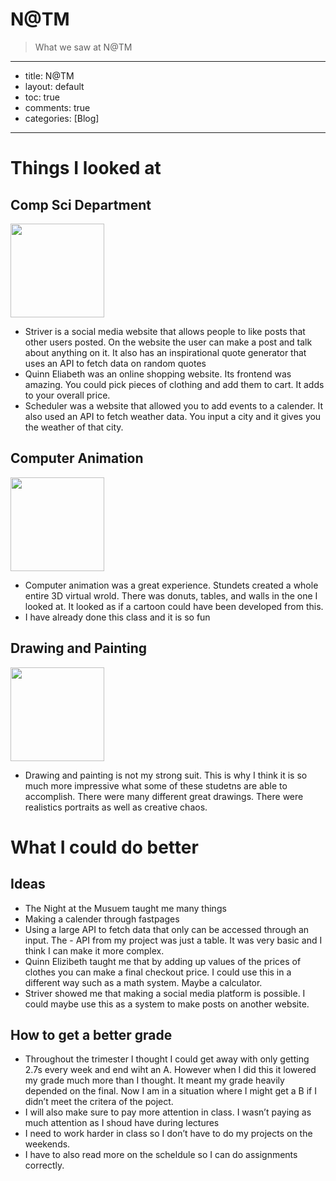 # N@TM
> What we saw at N@TM

---
- title: N@TM
- layout: default
- toc: true
- comments: true
- categories: [Blog]
---

# Things I looked at

## Comp Sci Department

<img src="https://jakewarren2414.github.io/FirstFastpages/images/LiavProject.png" width="150">

- Striver is a social media website that allows people to like posts that other users posted. On the website the user can make a post and talk about anything on it. It also has an inspirational quote generator that uses an API to fetch data on random quotes
- Quinn Eliabeth was an online shopping website. Its frontend was amazing. You could pick pieces of clothing and add them to cart. It adds to your overall price.
- Scheduler was a website that allowed you to add events to a calender. It also used an API to fetch weather data. You input a city and it gives you the weather of that city.

## Computer Animation

<img src="https://jakewarren2414.github.io/FirstFastpages/images/CompAnimation.png" width="150">

- Computer animation was a great experience. Stundets created a whole entire 3D virtual wrold. There was donuts, tables, and walls in the one I looked at. It looked as if a cartoon could have been developed from this.
- I have already done this class and it is so fun

## Drawing and Painting

<img src="https://jakewarren2414.github.io/FirstFastpages/images/Drawing.png" width="150">

- Drawing and painting is not my strong suit. This is why I think it is so much more impressive what some of these studetns are able to accomplish. There were many different great drawings. There were realistics portraits as well as creative chaos.

# What I could do better

## Ideas
- The Night at the Musuem taught me many things
- Making a calender through fastpages
- Using a large API to fetch data that only can be accessed through an input. The - API from my project was just a table. It was very basic and I think I can make it more complex.
- Quinn Elizibeth taught me that by adding up values of the prices of clothes you can make a final checkout price. I could use this in a different way such as a math system. Maybe a calculator.
- Striver showed me that making a social media platform is possible. I could maybe use this as a system to make posts on another website.

## How to get a better grade
- Throughout the trimester I thought I could get away with only getting 2.7s every week and end wiht an A. However when I did this it lowered my grade much more than I thought. It meant my grade heavily depended on the final. Now I am in a situation where I might get a B if I didn’t meet the critera of the poject.
- I will also make sure to pay more attention in class. I wasn’t paying as much attention as I shoud have during lectures
- I need to work harder in class so I don’t have to do my projects on the weekends.
- I have to also read more on the scheldule so I can do assignments correctly.